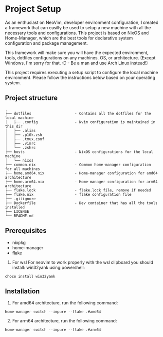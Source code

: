 # Project Setup
As an enthusiast on NeoVim, developer environment configuration, I created a framework that can easilly be used to setup a new machine with all the necessary tools and configurations. This project is based on NixOS and Home-Manager, which are the best tools for declarative system configuration and package management.

This framework will make sure you will have the expected environment, tools, dotfiles configurations on any machines, OS, or architecture. (Except Windows, I'm sorry for that. :D - Be a man and use Arch Linux instead!)

This project requires executing a setup script to configure the local machine environment. Please follow the instructions below based on your operating system.

## Project structure
```
.
├── dotfiles                    - Contains all the dotfiles for the local machine
│   ├── .config                 - Nvim configuration is maintained in this dir
│   ├── .alias
│   ├── .p10k.zsh
│   ├── .tmux.conf
│   ├── .vimrc
│   └── .zshrc
├── hosts                       - NixOS configurations for the local machine
│   └── nixos
├── common.nix                  - Common home-manager configuration for all machines
├── home.amd64.nix              - Home-manager configuration for amd64 architecture
├── home.arm64.nix              - Home-manager configuration for arm64 architecture
├── flake.lock                  - flake.lock file, remove if needed
├── flake.nix                   - flake configuration file
├── .gitignore
├── Dockerfile                  - Dev container that has all the tools installed
├── LICENSE
└── README.md
```

## Prerequisites
- nixpkg
- home-manager
- flake

1. For wsl
For neovim to work properly with the wsl clipboard you should install:
win32yank using powershell:
```
choco install win32yank
```

## Installation
1. For amd64 architecture, run the following command:
```
home-manager switch --impure --flake .#amd64
```

2. For arm64 architecture, run the following command:
```
home-manager switch --impure --flake .#arm64
```
